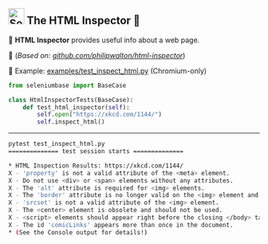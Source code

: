 ## [<img src="https://seleniumbase.io/img/logo6.png" title="SeleniumBase" width="32">](https://github.com/seleniumbase/SeleniumBase/) The HTML Inspector 🔎

🔎 <b>HTML Inspector</b> provides useful info about a web page.

🔎 (<i>Based on: [github.com/philipwalton/html-inspector](https://github.com/philipwalton/html-inspector)</i>)

🔎 Example: [examples/test_inspect_html.py](https://github.com/seleniumbase/SeleniumBase/blob/master/examples/test_inspect_html.py) (Chromium-only)

```python
from seleniumbase import BaseCase

class HtmlInspectorTests(BaseCase):
    def test_html_inspector(self):
        self.open("https://xkcd.com/1144/")
        self.inspect_html()
```

--------

```bash
pytest test_inspect_html.py 
============== test session starts ==============

* HTML Inspection Results: https://xkcd.com/1144/
X - 'property' is not a valid attribute of the <meta> element.
X - Do not use <div> or <span> elements without any attributes.
X - The 'alt' attribute is required for <img> elements.
X - The 'border' attribute is no longer valid on the <img> element and should not be used.
X - 'srcset' is not a valid attribute of the <img> element.
X - The <center> element is obsolete and should not be used.
X - <script> elements should appear right before the closing </body> tag for optimal performance.
X - The id 'comicLinks' appears more than once in the document.
* (See the Console output for details!)
```
